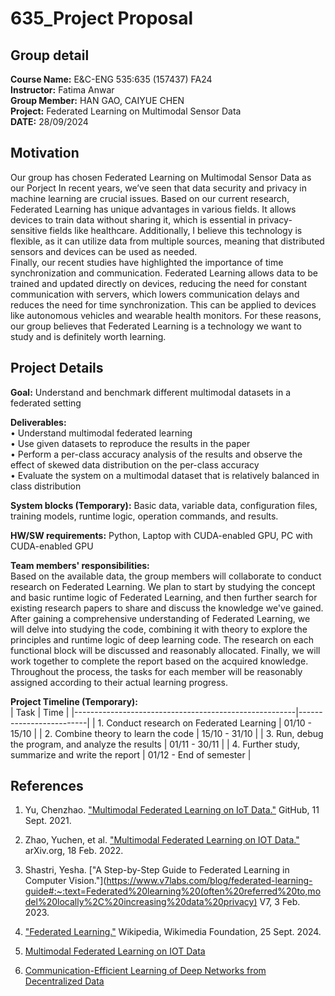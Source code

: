 # 635_Project Proposal 
## Group detail
__Course Name:__ E&C-ENG 535:635 (157437) FA24  
__Instructor:__ Fatima Anwar  
__Group Member:__ HAN GAO, CAIYUE CHEN  
__Project:__ Federated Learning on Multimodal Sensor Data  
__DATE:__ 28/09/2024  

## Motivation
Our group has chosen Federated Learning on Multimodal Sensor Data as our Porject In recent years, we’ve seen that data security and privacy in machine learning are crucial issues. Based on our current research, Federated Learning has unique advantages in various fields. It allows devices to train data without sharing it, which is essential in privacy-sensitive fields like healthcare. Additionally, I believe this technology is flexible, as it can utilize data from multiple sources, meaning that distributed sensors and devices can be used as needed.  
Finally, our recent studies have highlighted the importance of time synchronization and communication. Federated Learning allows data to be trained and updated directly on devices, reducing the need for constant communication with servers, which lowers communication delays and reduces the need for time synchronization. This can be applied to devices like autonomous vehicles and wearable health monitors. For these reasons, our group believes that Federated Learning is a technology we want to study and is definitely worth learning.

## Project Details  
__Goal:__ Understand and benchmark different multimodal datasets in a federated setting

__Deliverables:__  
• Understand multimodal federated learning  
• Use given datasets to reproduce the results in the paper  
• Perform a per-class accuracy analysis of the results and observe the effect of skewed data distribution on the per-class accuracy  
• Evaluate the system on a multimodal dataset that is relatively balanced in class distribution  

__System blocks (Temporary):__
Basic data, variable data, configuration files, training models, runtime logic, operation commands, and results.  

__HW/SW requirements:__
Python, Laptop with CUDA-enabled GPU, PC with CUDA-enabled GPU  

__Team members' responsibilities:__  
Based on the available data, the group members will collaborate to conduct research on Federated Learning. We plan to start by studying the concept and basic runtime logic of Federated Learning, and then further search for existing research papers to share and discuss the knowledge we've gained. After gaining a comprehensive understanding of Federated Learning, we will delve into studying the code, combining it with theory to explore the principles and runtime logic of deep learning code. The research on each functional block will be discussed and reasonably allocated. Finally, we will work together to complete the report based on the acquired knowledge. Throughout the process, the tasks for each member will be reasonably assigned according to their actual learning progress.  

__Project Timeline (Temporary):__  
| Task                                                  | Time                    |
|-------------------------------------------------------|-------------------------|
| 1. Conduct research on Federated Learning             | 01/10 - 15/10           |
| 2. Combine theory to learn the code                   | 15/10 - 31/10           |
| 3. Run, debug the program, and analyze the results    | 01/11 - 30/11           |
| 4. Further study, summarize and write the report      | 01/12 - End of semester |

## References

1. Yu, Chenzhao. ["Multimodal Federated Learning on IoT Data."](https://github.com/yuchenzhao/iotdi22-mmfl) GitHub, 11 Sept. 2021.

2. Zhao, Yuchen, et al. ["Multimodal Federated Learning on IOT Data."](https://arxiv.org/abs/2109.04833) arXiv.org, 18 Feb. 2022.

3. Shastri, Yesha. ["A Step-by-Step Guide to Federated Learning in Computer Vision."](https://www.v7labs.com/blog/federated-learning-guide#:~:text=Federated%20learning%20(often%20referred%20to,model%20locally%2C%20increasing%20data%20privacy) V7, 3 Feb. 2023.

4. ["Federated Learning."](https://en.wikipedia.org/wiki/Federated_learning) Wikipedia, Wikimedia Foundation, 25 Sept. 2024.

5. [Multimodal Federated Learning on IOT Data](https://pure-research.york.ac.uk/ws/portalfiles/portal/79047763/2109.04833v2.pdf)

6. [Communication-Efficient Learning of Deep Networks from Decentralized Data](http://proceedings.mlr.press/v54/mcmahan17a/mcmahan17a.pdf)



